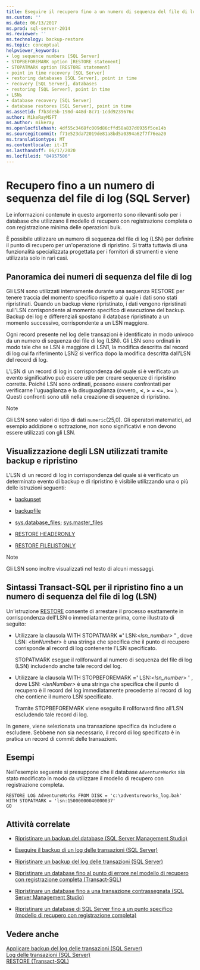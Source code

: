 ```yaml
---
title: Eseguire il recupero fino a un numero di sequenza del file di log (SQL Server) | Microsoft Docs
ms.custom: ''
ms.date: 06/13/2017
ms.prod: sql-server-2014
ms.reviewer: ''
ms.technology: backup-restore
ms.topic: conceptual
helpviewer_keywords:
- log sequence numbers [SQL Server]
- STOPBEFOREMARK option [RESTORE statement]
- STOPATMARK option [RESTORE statement]
- point in time recovery [SQL Server]
- restoring databases [SQL Server], point in time
- recovery [SQL Server], databases
- restoring [SQL Server], point in time
- LSNs
- database recovery [SQL Server]
- database restores [SQL Server], point in time
ms.assetid: f7b3de5b-198d-448d-8c71-1cdd9239676c
author: MikeRayMSFT
ms.author: mikeray
ms.openlocfilehash: 4df55c3468fc009d86cffd58a837d6935f5ce14b
ms.sourcegitcommit: f71e523da72019de81a8bd5a0394a62f7f76ea20
ms.translationtype: MT
ms.contentlocale: it-IT
ms.lasthandoff: 06/17/2020
ms.locfileid: "84957506"
---
```

# <a name="recover-to-a-log-sequence-number-sql-server"></a>Recupero fino a un numero di sequenza del file di log (SQL Server)
  Le informazioni contenute in questo argomento sono rilevanti solo per i database che utilizzano il modello di recupero con registrazione completa o con registrazione minima delle operazioni bulk.  
  
 È possibile utilizzare un numero di sequenza del file di log (LSN) per definire il punto di recupero per un'operazione di ripristino. Si tratta tuttavia di una funzionalità specializzata progettata per i fornitori di strumenti e viene utilizzata solo in rari casi.  
  
##  <a name="overview-of-log-sequence-numbers"></a><a name="LSNs"></a> Panoramica dei numeri di sequenza del file di log  
 Gli LSN sono utilizzati internamente durante una sequenza RESTORE per tenere traccia del momento specifico rispetto al quale i dati sono stati ripristinati. Quando un backup viene ripristinato, i dati vengono ripristinati sull'LSN corrispondente al momento specifico di esecuzione del backup. Backup dei log e differenziali spostano il database ripristinato a un momento successivo, corrispondente a un LSN maggiore.  
  
 Ogni record presente nel log delle transazioni è identificato in modo univoco da un numero di sequenza dei file di log (LSN). Gli LSN sono ordinati in modo tale che se LSN è maggiore di LSN1, la modifica descritta dal record di log cui fa riferimento LSN2 si verifica dopo la modifica descritta dall'LSN del record di log.  
  
 L'LSN di un record di log in corrispondenza del quale si è verificato un evento significativo può essere utile per creare sequenze di ripristino corrette. Poiché LSN sono ordinati, possono essere confrontati per verificarne l'uguaglianza e la disuguaglianza (ovvero,, **\<**, **>** **=** **\<=**, **>=** ). Questi confronti sono utili nella creazione di sequenze di ripristino.  
  
> [!NOTE]  
>  Gli LSN sono valori di tipo di dati `numeric`(25,0). Gli operatori matematici, ad esempio addizione o sottrazione, non sono significativi e non devono essere utilizzati con gli LSN.  
  

  
## <a name="viewing-lsns-used-by-backup-and-restore"></a>Visualizzazione degli LSN utilizzati tramite backup e ripristino  
 L'LSN di un record di log in corrispondenza del quale si è verificato un determinato evento di backup e di ripristino è visibile utilizzando una o più delle istruzioni seguenti:  
  
-   [backupset](/sql/relational-databases/system-tables/backupset-transact-sql)  
  
-   [backupfile](/sql/relational-databases/system-tables/backupfile-transact-sql)  
  
-   [sys.database_files](/sql/relational-databases/system-catalog-views/sys-database-files-transact-sql); [sys.master_files](/sql/relational-databases/system-catalog-views/sys-master-files-transact-sql)  
  
-   [RESTORE HEADERONLY](/sql/t-sql/statements/restore-statements-headeronly-transact-sql)  
  
-   [RESTORE FILELISTONLY](/sql/t-sql/statements/restore-statements-filelistonly-transact-sql)  
  
> [!NOTE]  
>  Gli LSN sono inoltre visualizzati nel testo di alcuni messaggi.  
  
## <a name="transact-sql-syntax-for-restoring-to-an-lsn"></a>Sintassi Transact-SQL per il ripristino fino a un numero di sequenza del file di log (LSN)  
 Un'istruzione [RESTORE](/sql/t-sql/statements/restore-statements-transact-sql) consente di arrestare il processo esattamente in corrispondenza dell'LSN o immediatamente prima, come illustrato di seguito:  
  
-   Utilizzare la clausola WITH STOPATMARK **='** LSN:_<lsn_number>_ **'** , dove LSN: *\<lsnNumber>* è una stringa che specifica che il punto di recupero corrisponde al record di log contenente l'LSN specificato.  
  
     STOPATMARK esegue il rollforward al numero di sequenza del file di log (LSN) includendo anche tale record del log.  
  
-   Utilizzare la clausola WITH STOPBEFOREMARK **='** LSN:_<lsn_number>_ **'** , dove LSN: *\<lsnNumber>* è una stringa che specifica che il punto di recupero è il record del log immediatamente precedente al record di log che contiene il numero LSN specificato.  
  
     Tramite STOPBEFOREMARK viene eseguito il rollforward fino all'LSN escludendo tale record di log.  
  
 In genere, viene selezionata una transazione specifica da includere o escludere. Sebbene non sia necessario, il record di log specificato è in pratica un record di commit delle transazioni.  
  
## <a name="examples"></a>Esempi  
 Nell'esempio seguente si presuppone che il database `AdventureWorks` sia stato modificato in modo da utilizzare il modello di recupero con registrazione completa.  
  
```  
RESTORE LOG AdventureWorks FROM DISK = 'c:\adventureworks_log.bak'   
WITH STOPATMARK = 'lsn:15000000040000037'  
GO  
```  
  
##  <a name="related-tasks"></a><a name="RelatedTasks"></a> Attività correlate  
  
-   [Ripristinare un backup del database &#40;SQL Server Management Studio&#41;](restore-a-database-backup-using-ssms.md)  
  
-   [Eseguire il backup di un log delle transazioni &#40;SQL Server&#41;](back-up-a-transaction-log-sql-server.md)  
  
-   [Ripristinare un backup del log delle transazioni &#40;SQL Server&#41;](restore-a-transaction-log-backup-sql-server.md)  
  
-   [Ripristinare un database fino al punto di errore nel modello di recupero con registrazione completa &#40;Transact-SQL&#41;](restore-database-to-point-of-failure-full-recovery.md)  
  
-   [Ripristinare un database fino a una transazione contrassegnata &#40;SQL Server Management Studio&#41;](restore-a-database-to-a-marked-transaction-sql-server-management-studio.md)  
  
-   [Ripristinare un database di SQL Server fino a un punto specifico &#40;modello di recupero con registrazione completa&#41;](restore-a-sql-server-database-to-a-point-in-time-full-recovery-model.md)  
  
## <a name="see-also"></a>Vedere anche  
 [Applicare backup del log delle transazioni &#40;SQL Server&#41;](transaction-log-backups-sql-server.md)   
 [Log delle transazioni &#40;SQL Server&#41;](../logs/the-transaction-log-sql-server.md)   
 [RESTORE &#40;Transact-SQL&#41;](/sql/t-sql/statements/restore-statements-transact-sql)  
  
  
